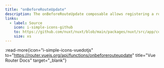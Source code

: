```yaml
---
title: "onBeforeRouteUpdate"
description: The onBeforeRouteUpdate composable allows registering a route guard within a component.
links:
  - label: Source
    icon: i-simple-icons-github
    to: https://github.com/nuxt/nuxt/blob/main/packages/nuxt/src/app/composables/router.ts
    size: xs
---
```


:read-more{icon="i-simple-icons-vuedotjs" to="https://router.vuejs.org/api/functions/onbeforerouteupdate" title="Vue Router Docs" target="_blank"}
